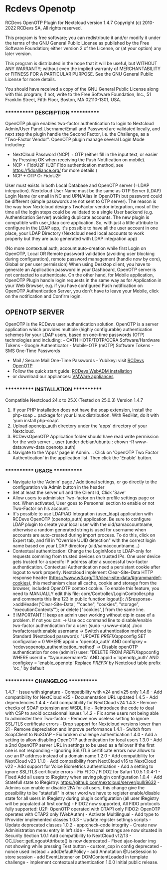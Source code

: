 # Rcdevs Openotp

RCDevs OpenOTP Plugin for Nextcloud version 1.4.7
Copyright (c) 2010-2022 RCDevs SA, All rights reserved.

This program is free software; you can redistribute it and/or
modify it under the terms of the GNU General Public License
as published by the Free Software Foundation; either version 2
of the License, or (at your option) any later version.

This program is distributed in the hope that it will be useful,
but WITHOUT ANY WARRANTY; without even the implied warranty of
MERCHANTABILITY or FITNESS FOR A PARTICULAR PURPOSE.  See the
GNU General Public License for more details.

You should have received a copy of the GNU General Public License
along with this program; if not, write to the Free Software
Foundation, Inc., 51 Franklin Street, Fifth Floor, Boston, MA  02110-1301, USA.

### **********   DESCRIPTION   **********

OpenOTP plugin enables two-factor authentication to login to Nextcloud Admin/User Panel.Username/Email and Password are validated locally, and next step the plugin handle the Second Factor, i.e. the Challenge, as a "Two-Factor Vendor".
OpenOTP plugin manage several Login Mode including:

- NextCloud Password (NCP) + OTP (either fill in the input text, or easier by Pressing OK when receiving the Push Notification on mobile).
- NCP + FidoU2F (U2F Fido authentication method, see https://fidoalliance.org/ for more details.)
- NCP + OTP Or FidoU2F

User must exists in both Local Database and OpenOTP server (=LDAP integration). Nextcloud User Name must be the same as OTP Server (LDAP) Login Name (or email in NC and UPN/Alias in OpenOTP)
but password could be different (simple passwords are not sent to OTP server). The reason is the way how Nextcloud designs TwoFactor vendor integration, most of the time all the login steps
could  be validated to a single User backend (e.g. Authentication Server) avoiding duplicate accounts.
The new plugin is compatible with user_ldap core application. So, with just a little attribute to configure in the LDAP app, it's possible to have all
the user account in one place, your LDAP Directory (Nextcloud need local accounts to work properly but they are auto generated with LDAP integration app)

(No more contextual auth, account auto-creation while first Login on OpenOTP, Local OR Remote password validation (avoiding user blocking during configuration), remote password management (handle now by core), Global or per user permission)
When using Desktop client, you have to generate an Application password in your Dashboard, OpenOTP server is not contacted to authenticate.
On the other hand, for Mobile application, OpenOTP Plugin handle login requests in the same way as for Application in your Web Browser, e.g. if you have configured Push notification on OpenOTP Authentication Server,
you don't have to leave your Mobile, click on the notification and Confirm login.

## OPENOTP SERVER

OpenOTP is the RCDevs user authentication solution. OpenOTP is a server
application which provides multiple (highly configurable) authentication
schemes for your LDAP users, based on one-time passwords (OTP) technologies
 and including: - OATH HOTP/TOTP/OCRA Software/Hardware Tokens - Google
Authenticator - Mobile-OTP (mOTP) Software Tokens - SMS One-Time Passwords

- Mail / Secure Mail One-Time Passwords - Yubikey: visit [RCDevs OpenOTP](https://www.rcdevs.com/products/openotp/)
- Follow the quick start guide: [RCDevs WebADM installation](https://docs.rcdevs.com/howtos/webadm_install/webadm_install/)
- or download our appliances: [VMWare appliances](https://www.rcdevs.com/downloads/vmware-appliances/)

### **********   INSTALLATION   **********

Compatible Nextcloud 24.x to 25.X (Tested on 25.0.3)
Version 1.4.7

1. If your PHP installation does not have the soap extension, install the php-soap
   ..	package for your Linux distribution. With RedHat, do it with 'yum install php-soap'.
2. Upload openotp_auth directory under the 'apps' directory of your Nextcloud.
3. RCDevsOpenOTP Application folder should have read write permission for the web server
   ..	user (under debian/ubuntu : chown -R www-data:www-data openotp_auth)
4. Navigate to the 'Apps' page in Admin.
   ..	Click on 'OpenOTP Two Factor Authentication' in the application list. Then click the 'Enable' button.

### **********   USAGE  **********

- Navigate to the 'Admin' page / Additional settings, or go directly to the configuration via Admin button in the header
- Set at least the server url and the Client Id, Click 'Save'
- Allow users to administer Two-factor on their profile settings page or not. When activated, User goes to Personnal section
  to enable or not Two-Factor on his account.
- It's possible to use LDAP/AD Integration (user_ldap) application with RCDevs OpenOTP (openotp_auth) application. Be sure to configure
  LDAP plugin to create your local user with the uid/samaccountname, otherwise a random generated string is used for username when accounts
  are auto-created during import process. To do this, click on Expert tab, and fill in "Override UUID detection" with the correct login name
  based on your LDAP directory (uid/samaccountname...)
- Contextual authentication: Change the LoginMode to LDAP-only for requests comming from trusted devices on trusted IPs.
  One user device gets trusted for a specifc IP address after a successful two-factor authentication.
  Contextual Authentication need a persistant cookie after logout to work properly. Nextcloud implement Clear-Site-Data HTTP response header (https://www.w3.org/TR/clear-site-data/#grammardef-cookies),
  this mechanism clear all cache, cookie and storage from the browser, included OpenOTP context cookie. To enable this feature, you need to MANUALLY edit this file:
  core/Controller/LoginController.php and comments this line 123 in public function logout():
  //$response->addHeader('Clear-Site-Data', '"cache", "cookies", "storage", "executionContexts"'); or delete ["cookies",] from the same line.
- !! IMPORTANT !! keep an admin user working without otp in case of a problem. If not you can:
  ->  Use occ command line to disable/enable two-factor authentication for a user: (sudo -u www-data) ./occ twofactorauth:enable username
  ->  Switch authentication method to Standard (Nextcloud password):
  "UPDATE *PREFIX*appconfig SET configvalue = 0 WHERE appid = 'openotp_auth' AND configkey = 'rcdevsopenotp_authentication_method'
  ->  Disable openOTP authentication for one (admin?) user:
  "DELETE FROM *PREFIX*appconfig WHERE userid = '%yourusername%' AND appid = 'openotp_auth' AND configkey = 'enable_openotp'
  Replace *PREFIX* by Nextcloud table prefix 'oc_' by default

### **********   CHANGELOG  **********

1.4.7
	- Issue with signature
	- Compatibility with v24 and v25 only
1.4.6
	- Add compatibility for NextCloud v25
	- Documentation URL updated
1.4.5
	- Add dependencies
1.4.4
	- Add compatibility for NextCloud v24
1.4.3
	- Remove checks of SOAP extension and WSDL file
	- Reintroduce the code to deal with CSP to avoid occasionnal
	  issues
1.4.2
	- Fix some users not being able to administer their Two-factor
	- Remove now useless setting to ignore SSL/TLS certificate errors
	- Drop support for Nextcloud versions lower than 21
	- Remove depreciation and improve performance
1.4.1
	- Switch from SoapClient to NuSOAP
	- Fix broken challenge authentication
1.4.0
	- Add a setting to allow disabling OpenOTP authentication for local users
1.3.0
	- Add a 2nd OpenOTP server URL in settings to be used as a failover if the first one is not responding
	- Ignoring SSL/TLS certificate errors now allows to use an IP address instead of a domain name
1.2.0
	- Add compatibility for NextCloud v23
1.1.0
	- Add compatibility from NextCloud v16 to NextCloud v22
	- Add support for Voice Biometrics authentication
	- Add a setting to ignore SSL/TLS certificate errors
	- Fix FIDO / FIDO2 for Safari
1.0.5
1.0.4-1
	- Fixed Add all users to IRegistry when saving plugin configuration
1.0.4
	- Add Statefull state to IRegistry: https://github.com/nextcloud/server/pull/9632
	-  Admins can enable or disable 2FA for all users, this change give the possibility to be "statefull" in other word
	   we have to register enable/disable state for all users in IRegistry during plugin configuration (all user IRegistry will be populated at first config)
	- FIDO2 now supported, All FIDO protocols fully supported:
		 U2F: OpenOTP operated with CTAP1 only
		 FIDO2: OpenOTP operates with CTAP2 only (WebAuthn)
	- Activate Multilingual
	- Add type to IProvider implemented classes
1.0.3
	- Update register settings scripts
	- Update deprecated classes
1.0.2
	- app:check-code integrity
	- Create new Administration menu entry in left side
	- Personal settings are now situated in Security Section
1.0.1
	Add compatibility to NextCloud v12/13
	- OC_User::getLogoutAttribute() is now deprecated
	- Fixed ajax-loader img not showing while pressing Test button
	- custom_csp in config deprecated - nonce used instead + addDefaultPolicy
	- add Annotation @UseSession to store session
	- add EventListener on DOMContentLoaded in template challenge
	- implement contextual authentication
1.0.0
     Initial public release.
